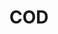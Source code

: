 ---
layout: page
title: COD
description: Evaluating the impact of open data policy at the journal Cognition
img: /assets/img/cod.png
redirect: http://childes-db.stanford.edu/
---